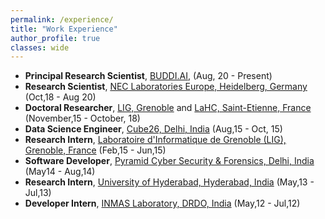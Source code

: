```yaml
---
permalink: /experience/
title: "Work Experience"
author_profile: true
classes: wide
---
```



* **Principal Research Scientist**, [BUDDI.AI](http://buddi.ai/), (Aug, 20 - Present)
* **Research Scientist**, [NEC Laboratories Europe, Heidelberg, Germany](http://neclab.eu/) (Oct,18 - Aug 20)
* **Doctoral Researcher**, [LIG, Grenoble](https://www.liglab.fr/) and [LaHC, Saint-Etienne, France](http://laboratoirehubertcurien.fr/) (November,15 - October, 18)
* **Data Science Engineer**, [Cube26, Delhi, India](http://cube26.com/) (Aug,15 - Oct, 15)
* **Research Intern**, [Laboratoire d'Informatique de Grenoble (LIG), Grenoble, France](https://www.liglab.fr/) (Feb,15 - Jun,15)
* **Software Developer**, [Pyramid Cyber Security & Forensics, Delhi, India](http://pyramidcyber.com/) (May14 - Aug,14)
* **Research Intern**, [University of Hyderabad, Hyderabad, India](http://www.uohyd.ac.in/) (May,13 - Jul,13)
* **Developer Intern**, [INMAS Laboratory, DRDO, India](https://www.drdo.gov.in/labs-and-establishments/institute-nuclear-medicine-allied-sciences-inmas) (May,12 - Jul,12)


  

